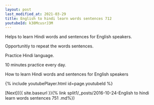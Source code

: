 ```yaml
---
layout: post
last_modified_at: 2021-03-29
title: English to hindi learn words sentences 712 
youtubeId: k38McusrJ3M
---
```

 
 
Helps to learn Hindi words and sentences for English speakers.

Opportunitiy to repeat the words sentences. 

Practice Hindi language. 
 
10 minutes practice every day. 
 
How to learn Hindi words and sentences for English speakers 
 
{% include youtubePlayer.html id=page.youtubeId %}
 
 
[Next]({{ site.baseurl }}{% link  split1/_posts/2016-10-24-English to hindi learn words sentences 751 .md%})
 
